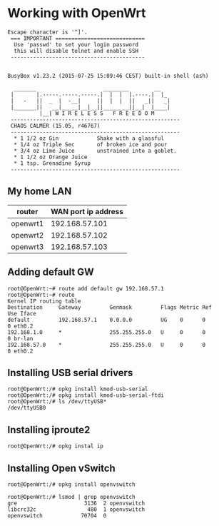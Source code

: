 # Working with OpenWrt

```
Escape character is '^]'.
 === IMPORTANT ============================
  Use 'passwd' to set your login password
  this will disable telnet and enable SSH
 ------------------------------------------


BusyBox v1.23.2 (2015-07-25 15:09:46 CEST) built-in shell (ash)

  _______                     ________        __
 |       |.-----.-----.-----.|  |  |  |.----.|  |_
 |   -   ||  _  |  -__|     ||  |  |  ||   _||   _|
 |_______||   __|_____|__|__||________||__|  |____|
          |__| W I R E L E S S   F R E E D O M
 -----------------------------------------------------
 CHAOS CALMER (15.05, r46767)
 -----------------------------------------------------
  * 1 1/2 oz Gin            Shake with a glassful
  * 1/4 oz Triple Sec       of broken ice and pour
  * 3/4 oz Lime Juice       unstrained into a goblet.
  * 1 1/2 oz Orange Juice
  * 1 tsp. Grenadine Syrup
 -----------------------------------------------------
```

## My home LAN

|router  |WAN port ip address|
|--------|-------------------|
|openwrt1|192.168.57.101|
|openwrt2|192.168.57.102|
|openwrt3|192.168.57.103|

## Adding default GW

```
root@OpenWrt:~# route add default gw 192.168.57.1
root@OpenWrt:~# route
Kernel IP routing table
Destination     Gateway         Genmask         Flags Metric Ref    Use Iface
default         192.168.57.1    0.0.0.0         UG    0      0        0 eth0.2
192.168.1.0     *               255.255.255.0   U     0      0        0 br-lan
192.168.57.0    *               255.255.255.0   U     0      0        0 eth0.2
```
## Installing USB serial drivers

```
root@OpenWrt:/# opkg install kmod-usb-serial
root@OpenWrt:/# opkg install kmod-usb-serial-ftdi
root@OpenWrt:/# ls /dev/ttyUSB*
/dev/ttyUSB0
```

## Installing iproute2
```
root@OpenWrt:/# opkg instal ip
```

## Installing Open vSwitch
```
root@OpenWrt:/# opkg install openvswitch
```
```
root@OpenWrt:/# lsmod | grep openvswitch
gre                     3136  2 openvswitch
libcrc32c                480  1 openvswitch
openvswitch            70704  0
```
